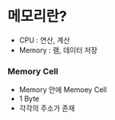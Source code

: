 # 메모리란?
- CPU : 연산, 계산
- Memory : 램, 데이터 저장

### Memory Cell
- Memory 안에 Memoey Cell
- 1 Byte
- 각각의 주소가 존재